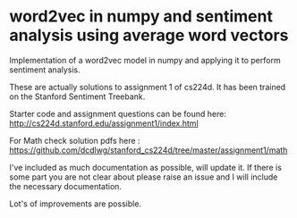 # word2vec in numpy and sentiment analysis using average word vectors

Implementation of a word2vec model in numpy and applying it to perform sentiment analysis.

These are actually solutions to assignment 1 of cs224d. It has been trained on the Stanford Sentiment Treebank. 


Starter code and assignment questions can be found here: http://cs224d.stanford.edu/assignment1/index.html

For Math check solution pdfs here : https://github.com/dcdlwg/stanford_cs224d/tree/master/assignment1/math


I've included as much documentation as possible, will update it. If there is some part you are not clear about please raise an issue and I will include the necessary documentation.

Lot's of improvements are possible. 
